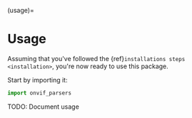 (usage)=

# Usage

Assuming that you've followed the {ref}`installations steps <installation>`, you're now ready to use this package.

Start by importing it:

```python
import onvif_parsers
```

TODO: Document usage
